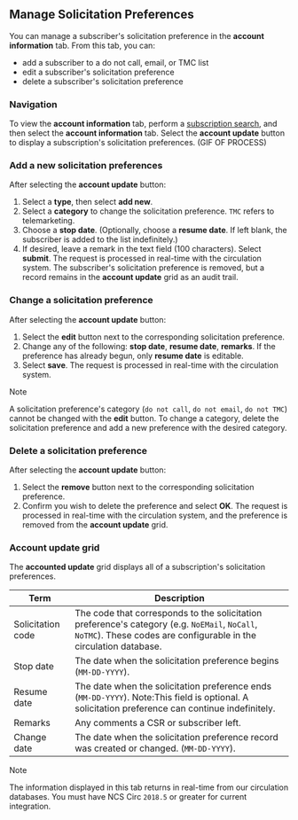 ## Manage Solicitation Preferences

You can manage a subscriber's solicitation preference in the **account information** tab. From this tab, you can:

- add a subscriber to a do not call, email, or TMC list
- edit a subscriber's solicitation preference
- delete a subscriber's solicitation preference

### Navigation

To view the **account information** tab, perform a [subscription search](www.example.com), and then select the **account information** tab. Select the **account update** button to display a subscription's solicitation preferences.
(GIF OF PROCESS)

### Add a new solicitation preferences

After selecting the **account update** button:

1. Select a **type**, then select **add new**.
2. Select a **category** to change the solicitation preference. `TMC` refers to telemarketing.
3. Choose a **stop date**. (Optionally, choose a **resume date**. If left blank, the subscriber is added to the list indefinitely.)
4. If desired, leave a remark in the text field (100 characters). Select **submit**. The request is processed in real-time with the circulation system. The subscriber's solicitation preference is removed, but a record remains in the **account update** grid as an audit trail.

### Change a solicitation preference

After selecting the **account update** button:

1. Select the **edit** button next to the corresponding solicitation preference.
2. Change any of the following: **stop date**, **resume date**, **remarks**. If the preference has already begun, only **resume date** is editable.
3. Select **save**. The request is processed in real-time with the circulation system.

> [!Note]
> A solicitation preference's category (`do not call`, `do not email`, `do not TMC`) cannot be changed with the **edit** button. To change a category, delete the solicitation preference and add a new preference with the desired category.

### Delete a solicitation preference

After selecting the **account update** button:

1. Select the **remove** button next to the corresponding solicitation preference.
2. Confirm you wish to delete the preference and select **OK**. The request is processed in real-time with the circulation system, and the preference is removed from the **account update** grid.


### Account update grid

The **accounted update** grid displays all of a subscription's solicitation preferences. 

| Term | Description |
|-|-|
| Solicitation code | The code that corresponds to the solicitation preference's category (e.g. `NoEMail`, `NoCall`, `NoTMC`). These codes are configurable in the circulation database. |
| Stop date | The date when the solicitation preference begins (`MM-DD-YYYY`). |
| Resume date | The date when the solicitation preference ends (`MM-DD-YYYY`). Note:This field is optional. A solicitation preference can continue indefinitely. |
| Remarks | Any comments a CSR or subscriber left. |
| Change date | The date when the solicitation preference record was created or changed. (`MM-DD-YYYY`). |

> [!NOTE]
> The information displayed in this tab returns in real-time from our circulation databases.
> You must have NCS Circ `2018.5` or greater for current integration.